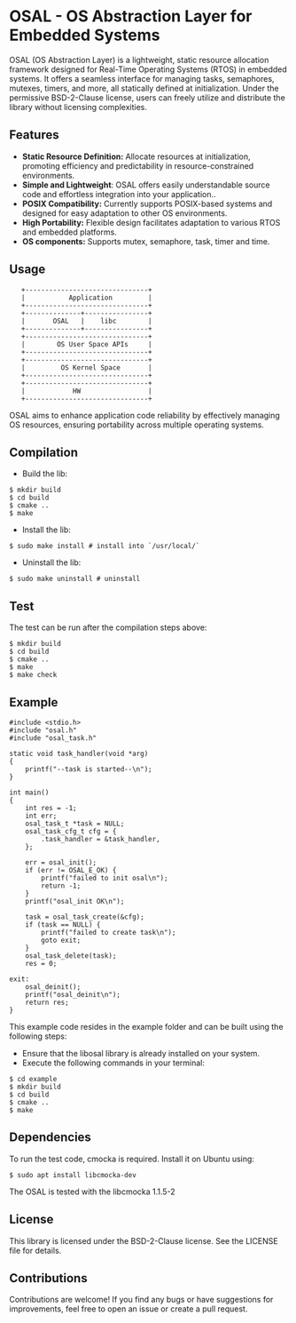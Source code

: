 # OSAL - OS Abstraction Layer for Embedded Systems

OSAL (OS Abstraction Layer) is a lightweight, static resource allocation framework designed for Real-Time Operating Systems (RTOS) in embedded systems.
It offers a seamless interface for managing tasks, semaphores, mutexes, timers, and more, all statically defined at initialization.
Under the permissive BSD-2-Clause license, users can freely utilize and distribute the library without licensing complexities.

## Features

- **Static Resource Definition:** Allocate resources at initialization, promoting efficiency and predictability in resource-constrained environments.
- **Simple and Lightweight**: OSAL offers easily understandable source code and effortless integration into your application..
- **POSIX Compatibility:** Currently supports POSIX-based systems and designed for easy adaptation to other OS environments.
- **High Portability:** Flexible design facilitates adaptation to various RTOS and embedded platforms.
- **OS components:** Supports mutex, semaphore, task, timer and time.

## Usage

```
   +-------------------------------+
   |           Application         |
   +-------------------------------+
   +--------------+----------------+
   |       OSAL   |    libc        |
   +--------------+----------------+
   +-------------------------------+
   |        OS User Space APIs     |
   +-------------------------------+
   +-------------------------------+
   |         OS Kernel Space       |
   +-------------------------------+
   +-------------------------------+
   |            HW                 |
   +-------------------------------+
```

OSAL aims to enhance application code reliability by effectively managing OS resources, ensuring portability across multiple operating systems.

## Compilation

- Build the lib:

```
$ mkdir build
$ cd build
$ cmake ..
$ make
```

- Install the lib:

```
$ sudo make install # install into `/usr/local/`
```

- Uninstall the lib:

```
$ sudo make uninstall # uninstall
```

## Test

The test can be run after the compilation steps above:
```
$ mkdir build
$ cd build
$ cmake ..
$ make
$ make check
```

## Example

```
#include <stdio.h>
#include "osal.h"
#include "osal_task.h"

static void task_handler(void *arg)
{
	printf("--task is started--\n");
}

int main()
{
	int res = -1;
	int err;
	osal_task_t *task = NULL;
	osal_task_cfg_t cfg = {
		.task_handler = &task_handler,
	};

	err = osal_init();
	if (err != OSAL_E_OK) {
		printf("failed to init osal\n");
		return -1;
	}
	printf("osal_init OK\n");

	task = osal_task_create(&cfg);
	if (task == NULL) {
		printf("failed to create task\n");
		goto exit;
	}
	osal_task_delete(task);
	res = 0;

exit:
	osal_deinit();
	printf("osal_deinit\n");
	return res;
}
```

This example code resides in the example folder and can be built using
the following steps:

- Ensure that the libosal library is already installed on your system.
- Execute the following commands in your terminal:

```
$ cd example
$ mkdir build
$ cd build
$ cmake ..
$ make
```

## Dependencies

To run the test code, cmocka is required. Install it on Ubuntu using:

```
$ sudo apt install libcmocka-dev
```

The OSAL is tested with the libcmocka 1.1.5-2

## License

This library is licensed under the BSD-2-Clause license. See the LICENSE file for details.

## Contributions

Contributions are welcome! If you find any bugs or have suggestions for improvements, feel free to open an issue or create a pull request.
